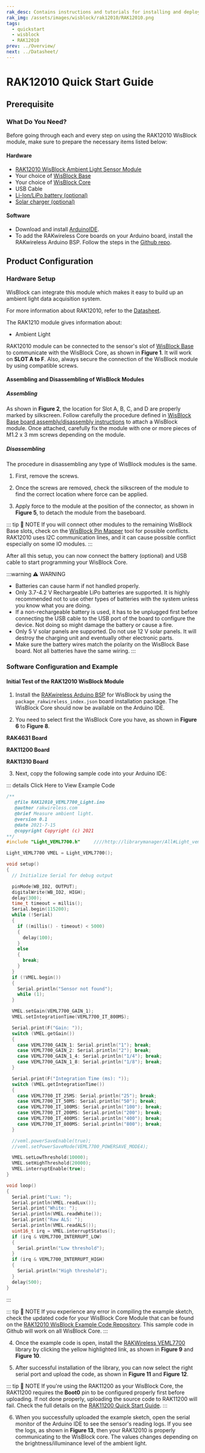 ```yaml
---
rak_desc: Contains instructions and tutorials for installing and deploying your RAK12010. Instructions are written in a detailed and step-by-step manner for an easier experience in setting up your device. Aside from the hardware configuration, it also contains a software setup that includes detailed example codes that will help you get started.
rak_img: /assets/images/wisblock/rak12010/RAK12010.png
tags:
  - quickstart
  - wisblock
  - RAK12010
prev: ../Overview/
next: ../Datasheet/
---
```


# RAK12010 Quick Start Guide

## Prerequisite

### What Do You Need?

Before going through each and every step on using the RAK12010 WisBlock module, make sure to prepare the necessary items listed below:

#### Hardware

- [RAK12010 WisBlock Ambient Light Sensor Module](https://store.rakwireless.com/products/wisblock-ambient-light-sensor-rak12010?_pos=1&_sid=d800e7602&_ss=r?utm_source=RAK12010&utm_medium=Document&utm_campaign=BuyFromStore)
- Your choice of [WisBlock Base](https://store.rakwireless.com/collections/wisblock-base)
- Your choice of [WisBlock Core](https://store.rakwireless.com/collections/wisblock-core)
- USB Cable
- [Li-Ion/LiPo battery (optional)](https://store.rakwireless.com/collections/wisblock-accessory/products/battery-connector-cable?utm_source=BatteryConnector&utm_medium=Document&utm_campaign=BuyFromStore)
- [Solar charger (optional)](https://store.rakwireless.com/collections/wisblock-accessory/products/solar-panel-connector-cable?utm_source=SolarPanelConnector&utm_medium=Document&utm_campaign=BuyFromStore)

#### Software

- Download and install [ArduinoIDE](https://www.arduino.cc/en/Main/Software).
- To add the RAKwireless Core boards on your Arduino board, install the RAKwireless Arduino BSP. Follow the steps in the [Github repo](https://github.com/RAKWireless/RAKwireless-Arduino-BSP-Index).

## Product Configuration

### Hardware Setup

WisBlock can integrate this module which makes it easy to build up an ambient light data acquisition system.

For more information about RAK12010, refer to the [Datasheet](../Datasheet/).

The RAK1210 module gives information about:
- Ambient Light

RAK12010 module can be connected to the sensor's slot of [WisBlock Base](https://docs.rakwireless.com/Product-Categories/WisBlock/#wisblock-base) to communicate with the WisBlock Core, as shown in **Figure 1**. It will work on **SLOT A to F**. Also, always secure the connection of the WisBlock module by using compatible screws.

<rk-img
  src="/assets/images/wisblock/rak12010/quickstart/rak12010-assembly.png"
  width="45%"
  caption="RAK12010 connection to WisBlock Base"
/>

#### Assembling and Disassembling of WisBlock Modules

##### Assembling

As shown in **Figure 2**, the location for Slot A, B, C, and D are properly marked by silkscreen. Follow carefully the procedure defined in [WisBlock Base board assembly/disassembly instructions](https://docs.rakwireless.com/Knowledge-Hub/Learn/RAK5005-O-Baseboard-Installation-Guide/) to attach a WisBlock module. Once attached, carefully fix the module with one or more pieces of M1.2 x 3&nbsp;mm screws depending on the module.

<rk-img
  src="/assets/images/wisblock/rak12010/quickstart/mounting-mechanism.png"
  width="50%"
  caption="RAK12010 connection to WisBlock Base"
/>

##### Disassembling

The procedure in disassembling any type of WisBlock modules is the same.

1. First, remove the screws.

<rk-img
  src="/assets/images/wisblock/rak12010/quickstart/removing-screws.png"
  width="70%"
  caption="Removing screws from the WisBlock module"
/>

2. Once the screws are removed, check the silkscreen of the module to find the correct location where force can be applied.

<rk-img
  src="/assets/images/wisblock/rak12010/quickstart/detaching-silkscreen.png"
  width="70%"
  caption="Detaching silkscreen on the WisBlock module"
/>

3. Apply force to the module at the position of the connector, as shown in **Figure 5**, to detach the module from the baseboard.

<rk-img
  src="/assets/images/wisblock/rak12010/quickstart/detaching-module.png"
  width="70%"
  caption="Applying even forces on the proper location of a WisBlock module"
/>

::: tip 📝 NOTE
If you will connect other modules to the remaining WisBlock Base slots, check on the [WisBlock Pin Mapper](https://docs.rakwireless.com/Knowledge-Hub/Pin-Mapper/) tool for possible conflicts. RAK12010 uses I2C communication lines, and it can cause possible conflict especially on some IO modules.
:::

After all this setup, you can now connect the battery (optional) and USB cable to start programming your WisBlock Core.

:::warning ⚠️ WARNING
- Batteries can cause harm if not handled properly.
- Only 3.7-4.2&nbsp;V Rechargeable LiPo batteries are supported. It is highly recommended not to use other types of batteries with the system unless you know what you are doing.
- If a non-rechargeable battery is used, it has to be unplugged first before connecting the USB cable to the USB port of the board to configure the device. Not doing so might damage the battery or cause a fire.
- Only 5&nbsp;V solar panels are supported. Do not use 12&nbsp;V solar panels. It will destroy the charging unit and eventually other electronic parts.
- Make sure the battery wires match the polarity on the WisBlock Base board. Not all batteries have the same wiring.
:::

### Software Configuration and Example

#### Initial Test of the RAK12010 WisBlock Module

1. Install the [RAKwireless Arduino BSP](https://github.com/RAKWireless/RAKwireless-Arduino-BSP-Index) for WisBlock by using the `package_rakwireless_index.json` board installation package. The WisBlock Core should now be available on the Arduino IDE.

2. You need to select first the WisBlock Core you have, as shown in **Figure 6** to **Figure 8**.

**RAK4631 Board**

<rk-img
  src="/assets/images/wisblock/rak12010/quickstart/rak4631-board.png"
  width="100%"
  caption="Selecting RAK4631 as WisBlock Core"
/>

**RAK11200 Board**

<rk-img
  src="/assets/images/wisblock/rak12010/quickstart/rak11200-board.png"
  width="100%"
  caption="Selecting RAK11200 as WisBlock Core"
/>

**RAK11310 Board**

<rk-img
  src="/assets/images/wisblock/rak12010/quickstart/rak11310-board.png"
  width="100%"
  caption="Selecting RAK11310 as WisBlock Core"
/>

3. Next, copy the following sample code into your Arduino IDE:

::: details Click Here to View Example Code
```c
/**
   @file RAK12010_VEML7700_Light.ino
   @author rakwireless.com
   @brief Measure ambient light.
   @version 0.1
   @date 2021-7-15
   @copyright Copyright (c) 2021
**/
#include "Light_VEML7700.h"     ////http://librarymanager/All#Light_veml7700

Light_VEML7700 VMEL = Light_VEML7700();

void setup()
{
  // Initialize Serial for debug output

  pinMode(WB_IO2, OUTPUT);
  digitalWrite(WB_IO2, HIGH);
  delay(300);
  time_t timeout = millis();
  Serial.begin(115200);
  while (!Serial)
  {
    if ((millis() - timeout) < 5000)
    {
      delay(100);
    }
    else
    {
      break;
    }
  }
  if (!VMEL.begin())
  {
    Serial.println("Sensor not found");
    while (1);
  }

  VMEL.setGain(VEML7700_GAIN_1);
  VMEL.setIntegrationTime(VEML7700_IT_800MS);

  Serial.print(F("Gain: "));
  switch (VMEL.getGain())
  {
    case VEML7700_GAIN_1: Serial.println("1"); break;
    case VEML7700_GAIN_2: Serial.println("2"); break;
    case VEML7700_GAIN_1_4: Serial.println("1/4"); break;
    case VEML7700_GAIN_1_8: Serial.println("1/8"); break;
  }

  Serial.print(F("Integration Time (ms): "));
  switch (VMEL.getIntegrationTime())
  {
    case VEML7700_IT_25MS: Serial.println("25"); break;
    case VEML7700_IT_50MS: Serial.println("50"); break;
    case VEML7700_IT_100MS: Serial.println("100"); break;
    case VEML7700_IT_200MS: Serial.println("200"); break;
    case VEML7700_IT_400MS: Serial.println("400"); break;
    case VEML7700_IT_800MS: Serial.println("800"); break;
  }

  //veml.powerSaveEnable(true);
  //veml.setPowerSaveMode(VEML7700_POWERSAVE_MODE4);

  VMEL.setLowThreshold(10000);
  VMEL.setHighThreshold(20000);
  VMEL.interruptEnable(true);
}

void loop()
{
  Serial.print("Lux: ");
  Serial.println(VMEL.readLux());
  Serial.print("White: ");
  Serial.println(VMEL.readWhite());
  Serial.print("Raw ALS: ");
  Serial.println(VMEL.readALS());
  uint16_t irq = VMEL.interruptStatus();
  if (irq & VEML7700_INTERRUPT_LOW)
  {
    Serial.println("Low threshold");
  }
  if (irq & VEML7700_INTERRUPT_HIGH)
  {
    Serial.println("High threshold");
  }
  delay(500);
}

```
:::

::: tip 📝 NOTE
If you experience any error in compiling the example sketch, check the updated code for your WisBlock Core Module that can be found on the [RAK12010 WisBlock Example Code Repository](https://github.com/RAKWireless/WisBlock/tree/master/examples/common/sensors/RAK12010_VEML7700_Light). This sample code in Github will work on all WisBlock Core.
:::

4. Once the example code is open, install the [RAKWireless VEML7700](https://github.com/RAKWireless/RAK12010-VEML7700-Library) library by clicking the yellow highlighted link, as shown in **Figure 9** and **Figure 10**.

<rk-img
  src="/assets/images/wisblock/rak12010/quickstart/rak12010-lib.png"
  width="100%"
  caption="Accessing the library used for RAK12010 Module"
/>

<rk-img
  src="/assets/images/wisblock/rak12010/quickstart/rak12010-libinstall.png"
  width="70%"
  caption="Installing the compatible library for RAK12010 Module"
/>

5. After successful installation of the library, you can now select the right serial port and upload the code, as shown in **Figure 11** and **Figure 12**.

::: tip 📝 NOTE
If you're using the RAK11200 as your WisBlock Core, the RAK11200 requires the **Boot0** pin to be configured properly first before uploading. If not done properly, uploading the source code to RAK11200 will fail. Check the full details on the [RAK11200 Quick Start Guide](https://docs.rakwireless.com/Product-Categories/WisBlock/RAK11200/Quickstart/#uploading-to-wisblock).
:::

<rk-img
  src="/assets/images/wisblock/rak12010/quickstart/rak4631-selectport.png"
  width="100%"
  caption="Selecting the correct Serial Port"
/>

<rk-img
  src="/assets/images/wisblock/rak12010/quickstart/rak4631-upload.png"
  width="100%"
  caption="Uploading the RAK12010 example code"
/>

6. When you successfully uploaded the example sketch, open the serial monitor of the Arduino IDE to see the sensor's reading logs. If you see the logs, as shown in **Figure 13**, then your RAK12010 is properly communicating to the WisBlock core. The values changes depending on the brightness/illuminance level of the ambient light.

<rk-img
  src="/assets/images/wisblock/rak12010/quickstart/rak12010-logs.png"
  width="70%"
  caption="RAK12010 Ambient Light data logs"
/>